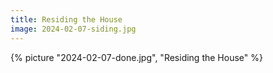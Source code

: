 ```yaml
---
title: Residing the House
image: 2024-02-07-siding.jpg
---
```


{% picture "2024-02-07-done.jpg", "Residing the House" %}
